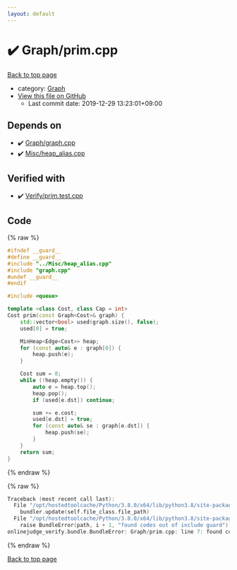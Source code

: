 ```yaml
---
layout: default
---
```


<!-- mathjax config similar to math.stackexchange -->
<script type="text/javascript" async
  src="https://cdnjs.cloudflare.com/ajax/libs/mathjax/2.7.5/MathJax.js?config=TeX-MML-AM_CHTML">
</script>
<script type="text/x-mathjax-config">
  MathJax.Hub.Config({
    TeX: { equationNumbers: { autoNumber: "AMS" }},
    tex2jax: {
      inlineMath: [ ['$','$'] ],
      processEscapes: true
    },
    "HTML-CSS": { matchFontHeight: false },
    displayAlign: "left",
    displayIndent: "2em"
  });
</script>

<script type="text/javascript" src="https://cdnjs.cloudflare.com/ajax/libs/jquery/3.4.1/jquery.min.js"></script>
<script src="https://cdn.jsdelivr.net/npm/jquery-balloon-js@1.1.2/jquery.balloon.min.js" integrity="sha256-ZEYs9VrgAeNuPvs15E39OsyOJaIkXEEt10fzxJ20+2I=" crossorigin="anonymous"></script>
<script type="text/javascript" src="../../assets/js/copy-button.js"></script>
<link rel="stylesheet" href="../../assets/css/copy-button.css" />


# :heavy_check_mark: Graph/prim.cpp

<a href="../../index.html">Back to top page</a>

* category: <a href="../../index.html#4cdbd2bafa8193091ba09509cedf94fd">Graph</a>
* <a href="{{ site.github.repository_url }}/blob/master/Graph/prim.cpp">View this file on GitHub</a>
    - Last commit date: 2019-12-29 13:23:01+09:00




## Depends on

* :heavy_check_mark: <a href="graph.cpp.html">Graph/graph.cpp</a>
* :heavy_check_mark: <a href="../Misc/heap_alias.cpp.html">Misc/heap_alias.cpp</a>


## Verified with

* :heavy_check_mark: <a href="../../verify/Verify/prim.test.cpp.html">Verify/prim.test.cpp</a>


## Code

<a id="unbundled"></a>
{% raw %}
```cpp
#ifndef __guard__
#define __guard__
#include "../Misc/heap_alias.cpp"
#include "graph.cpp"
#undef __guard__
#endif

#include <queue>

template <class Cost, class Cap = int>
Cost prim(const Graph<Cost>& graph) {
    std::vector<bool> used(graph.size(), false);
    used[0] = true;

    MinHeap<Edge<Cost>> heap;
    for (const auto& e : graph[0]) {
        heap.push(e);
    }

    Cost sum = 0;
    while (!heap.empty()) {
        auto e = heap.top();
        heap.pop();
        if (used[e.dst]) continue;

        sum += e.cost;
        used[e.dst] = true;
        for (const auto& se : graph[e.dst]) {
            heap.push(se);
        }
    }
    return sum;
}

```
{% endraw %}

<a id="bundled"></a>
{% raw %}
```cpp
Traceback (most recent call last):
  File "/opt/hostedtoolcache/Python/3.8.0/x64/lib/python3.8/site-packages/onlinejudge_verify/docs.py", line 340, in write_contents
    bundler.update(self.file_class.file_path)
  File "/opt/hostedtoolcache/Python/3.8.0/x64/lib/python3.8/site-packages/onlinejudge_verify/bundle.py", line 123, in update
    raise BundleError(path, i + 1, "found codes out of include guard")
onlinejudge_verify.bundle.BundleError: Graph/prim.cpp: line 7: found codes out of include guard

```
{% endraw %}

<a href="../../index.html">Back to top page</a>

